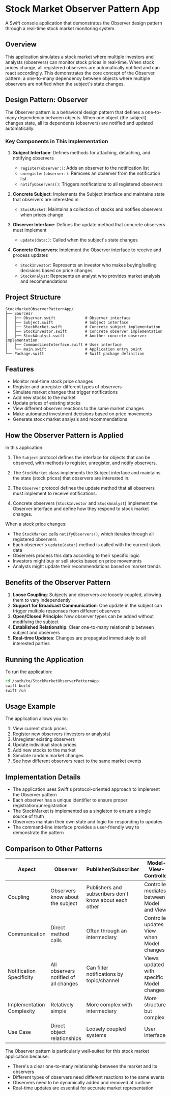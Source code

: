 # Stock Market Observer Pattern App

A Swift console application that demonstrates the Observer design pattern through a real-time stock market monitoring system.

## Overview

This application simulates a stock market where multiple investors and analysts (observers) can monitor stock prices in real-time. When stock prices change, all registered observers are automatically notified and can react accordingly. This demonstrates the core concept of the Observer pattern: a one-to-many dependency between objects where multiple observers are notified when the subject's state changes.

## Design Pattern: Observer

The Observer pattern is a behavioral design pattern that defines a one-to-many dependency between objects. When one object (the subject) changes state, all its dependents (observers) are notified and updated automatically.

### Key Components in This Implementation

1. **Subject Interface**: Defines methods for attaching, detaching, and notifying observers
   - `register(observer:)`: Adds an observer to the notification list
   - `unregister(observer:)`: Removes an observer from the notification list
   - `notifyObservers()`: Triggers notifications to all registered observers

2. **Concrete Subject**: Implements the Subject interface and maintains state that observers are interested in
   - `StockMarket`: Maintains a collection of stocks and notifies observers when prices change

3. **Observer Interface**: Defines the update method that concrete observers must implement
   - `update(data:)`: Called when the subject's state changes

4. **Concrete Observers**: Implement the Observer interface to receive and process updates
   - `StockInvestor`: Represents an investor who makes buying/selling decisions based on price changes
   - `StockAnalyst`: Represents an analyst who provides market analysis and recommendations

## Project Structure

```
StockMarketObserverPatternApp/
├── Sources/
│   ├── Observer.swift             # Observer interface
│   ├── Subject.swift              # Subject interface
│   ├── StockMarket.swift          # Concrete subject implementation
│   ├── StockInvestor.swift        # Concrete observer implementation
│   ├── StockAnalyst.swift         # Another concrete observer implementation
│   ├── CommandLineInterface.swift # User interface
│   └── main.swift                 # Application entry point
└── Package.swift                  # Swift package definition
```

## Features

- Monitor real-time stock price changes
- Register and unregister different types of observers
- Simulate market changes that trigger notifications
- Add new stocks to the market
- Update prices of existing stocks
- View different observer reactions to the same market changes
- Make automated investment decisions based on price movements
- Generate stock market analysis and recommendations

## How the Observer Pattern is Applied

In this application:

1. The `Subject` protocol defines the interface for objects that can be observed, with methods to register, unregister, and notify observers.

2. The `StockMarket` class implements the Subject interface and maintains the state (stock prices) that observers are interested in.

3. The `Observer` protocol defines the update method that all observers must implement to receive notifications.

4. Concrete observers (`StockInvestor` and `StockAnalyst`) implement the Observer interface and define how they respond to stock market changes.

When a stock price changes:
- The `StockMarket` calls `notifyObservers()`, which iterates through all registered observers
- Each observer's `update(data:)` method is called with the current stock data
- Observers process this data according to their specific logic
- Investors might buy or sell stocks based on price movements
- Analysts might update their recommendations based on market trends

## Benefits of the Observer Pattern

1. **Loose Coupling**: Subjects and observers are loosely coupled, allowing them to vary independently
2. **Support for Broadcast Communication**: One update in the subject can trigger multiple responses from different observers
3. **Open/Closed Principle**: New observer types can be added without modifying the subject
4. **Established Relationship**: Clear one-to-many relationship between subject and observers
5. **Real-time Updates**: Changes are propagated immediately to all interested parties

## Running the Application

To run the application:

```bash
cd /path/to/StockMarketObserverPatternApp
swift build
swift run
```

## Usage Example

The application allows you to:

1. View current stock prices
2. Register new observers (investors or analysts)
3. Unregister existing observers
4. Update individual stock prices
5. Add new stocks to the market
6. Simulate random market changes
7. See how different observers react to the same market events

## Implementation Details

- The application uses Swift's protocol-oriented approach to implement the Observer pattern
- Each observer has a unique identifier to ensure proper registration/unregistration
- The StockMarket is implemented as a singleton to ensure a single source of truth
- Observers maintain their own state and logic for responding to updates
- The command-line interface provides a user-friendly way to demonstrate the pattern

## Comparison to Other Patterns

| Aspect | Observer | Publisher/Subscriber | Model-View-Controller |
|--------|----------|----------------------|----------------------|
| Coupling | Observers know about the subject | Publishers and subscribers don't know about each other | Controller mediates between Model and View |
| Communication | Direct method calls | Often through an intermediary | Controller updates View when Model changes |
| Notification Specificity | All observers notified of all changes | Can filter notifications by topic/channel | Views updated with specific Model changes |
| Implementation Complexity | Relatively simple | More complex with intermediary | More structured but complex |
| Use Case | Direct object relationships | Loosely coupled systems | User interfaces |

The Observer pattern is particularly well-suited for this stock market application because:
- There's a clear one-to-many relationship between the market and its observers
- Different types of observers need different reactions to the same events
- Observers need to be dynamically added and removed at runtime
- Real-time updates are essential for accurate market representation
